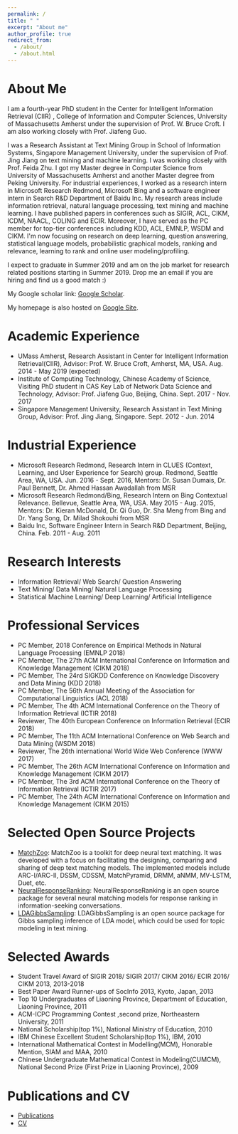 ```yaml
---
permalink: /
title: " "
excerpt: "About me"
author_profile: true
redirect_from: 
  - /about/
  - /about.html
---
```


About Me
========
I am a fourth-year PhD student in the Center for Intelligent Information Retrieval (CIIR) , College of Information and Computer Sciences, University of Massachusetts Amherst under the supervision of Prof. W. Bruce Croft. I am also working closely with Prof. Jiafeng Guo.

I was a Research Assistant at Text Mining Group in School of Information Systems, Singapore Management University, under the supervision of Prof. Jing Jiang on text mining and machine learning. I was working closely with Prof. Feida Zhu. I got my Master degree in Computer Science from University of Massachusetts Amherst and another Master degree from Peking University. For industrial experiences, I worked as a research intern in Microsoft Research Redmond, Microsoft Bing and a software engineer intern in Search R&D Department of Baidu Inc. My research areas include information retrieval, natural language processing,  text mining and machine learning. I have published papers in conferences such as SIGIR, ACL, CIKM, ICDM, NAACL, COLING and ECIR. Moreover, I have served as the PC member for top-tier conferences including KDD, ACL, EMNLP, WSDM and CIKM. I'm now focusing on research on deep learning, question answering, statistical language models, probabilistic graphical models, ranking and relevance, learning to rank and online user modeling/profiling.

I expect to graduate in Summer 2019 and am on the job market for research related positions starting in Summer 2019. Drop me an email if you are hiring and find us a good match :)

My Google scholar link: [Google Scholar](https://scholar.google.com/citations?user=MrsVnA4AAAAJ&hl=en).

My homepage is also hosted on [Google Site](https://sites.google.com/site/lyangwww/).

Academic Experience
===================
* UMass Amherst, Research Assistant in Center for Intelligent Information Retrieval(CIIR), Advisor: Prof. W. Bruce Croft, Amherst, MA, USA. Aug. 2014 - May 2019 (expected)
* Institute of Computing Technology, Chinese Academy of Science, Visiting PhD student in CAS Key Lab of Network Data Science and Technology, Advisor: Prof. Jiafeng Guo, Beijing, China. Sept. 2017 - Nov. 2017
* Singapore Management University, Research Assistant in Text Mining Group, Advisor: Prof. Jing Jiang, Singapore. Sept. 2012 - Jun. 2014

Industrial Experience
=====================
* Microsoft Research Redmond, Research Intern in CLUES (Context, Learning, and User Experience for Search) group. Redmond, Seattle Area, WA, USA. Jun. 2016 - Sept. 2016,
Mentors: Dr. Susan Dumais, Dr. Paul Bennett, Dr. Ahmed Hassan Awadallah from MSR
* Microsoft Research Redmond/Bing, Research Intern on Bing Contextual Relevance. Bellevue, Seattle Area, WA, USA. May 2015 - Aug. 2015,
Mentors: Dr. Kieran McDonald, Dr. Qi Guo, Dr. Sha Meng from Bing and Dr. Yang Song, Dr. Milad Shokouhi from MSR
* Baidu Inc, Software Engineer Intern in Search R&D Department, Beijing, China. Feb. 2011 - Aug. 2011

Research Interests
==================
* Information Retrieval/ Web Search/ Question Answering   
* Text Mining/ Data Mining/ Natural Language Processing   
* Statistical Machine Learning/ Deep Learning/ Artificial Intelligence

Professional Services
=====================
* PC Member, 2018 Conference on Empirical Methods in Natural Language Processing (EMNLP 2018)
* PC Member, The 27th ACM International Conference on Information and Knowledge Management (CIKM 2018)
* PC Member, The 24rd SIGKDD Conference on Knowledge Discovery and Data Mining (KDD 2018)
* PC Member, The 56th Annual Meeting of the Association for Computational Linguistics (ACL 2018)
* PC Member, The 4th ACM International Conference on the Theory of Information Retrieval (ICTIR 2018)
* Reviewer, The 40th European Conference on Information Retrieval (ECIR 2018)
* PC Member, The 11th ACM International Conference on Web Search and Data Mining (WSDM 2018)
* Reviewer, The 26th international World Wide Web Conference (WWW 2017)
* PC Member, The 26th ACM International Conference on Information and Knowledge Management (CIKM 2017)
* PC Member, The 3rd ACM International Conference on the Theory of Information Retrieval (ICTIR 2017)
* PC Member, The 24th ACM International Conference on Information and Knowledge Management (CIKM 2015)

Selected Open Source Projects
=============================
* [MatchZoo](https://github.com/faneshion/matchzoo): MatchZoo is a toolkit for deep neural text matching. It was developed with a focus on facilitating the designing, comparing and sharing of deep text matching models. The implemented models include ARC-I/ARC-II, DSSM, CDSSM, MatchPyramid, DRMM, aNMM, MV-LSTM, Duet, etc.
* [NeuralResponseRanking](https://github.com/yangliuy/NeuralResponseRanking): NeuralResponseRanking is an open source package for several neural matching models for response ranking in information-seeking conversations.
* [LDAGibbsSampling](https://github.com/yangliuy/LDAGibbsSampling): LDAGibbsSampling is an open source package for Gibbs sampling inference of LDA model, which could be used for topic modeling in text mining.

Selected Awards
===============
* Student Travel Award of SIGIR 2018/ SIGIR 2017/ CIKM 2016/ ECIR 2016/ CIKM 2013, 2013-2018
* Best Paper Award Runner-ups of SocInfo 2013, Kyoto, Japan, 2013
* Top 10 Undergraduates of Liaoning Province, Department of Education, Liaoning Province, 2011
* ACM-ICPC Programming Contest ,second prize, Northeastern University, 2011
* National Scholarship(top 1%), National Ministry of Education, 2010
* IBM Chinese Excellent Student Scholarship(top 1%), IBM, 2010
* International Mathematical Contest in Modelling(MCM), Honorable Mention, SIAM and MAA, 2010
* Chinese Undergraduate Mathematical Contest in Modeling(CUMCM), National Second Prize (First Prize in Liaoning Province), 2009

Publications and CV
===================
* [Publications](https://yangliuy.github.io/publications/)
* [CV](https://yangliuy.github.io/cv/)
